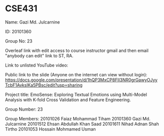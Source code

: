 # CSE431

Name: Gazi Md. Julcarnine

ID: 20101360

Group No: 23

Overleaf link with edit access to course instructor gmail and then email "anybody can edit" link to ST, RA. 

Link to unlisted YouTube video:

Public link to the slide (Anyone on the internet can view without login): https://docs.google.com/presentation/d/1hQP3MxCP8FII3NR0grGawyOJyyTcbF1AvksIKa5PBsc/edit?usp=sharing

Project title: EmoSense: Exploring Textual Emotions using Multi-Model Analysis with K-fold Cross Validation and Feature Engineering.

Group Number: 23

Group Members: 20101026 Faiaz Mohammad Tiham 20101360 Gazi Md. Julcarnine 20101512 Ehsan Abdullah Khan Saad 20101611 Nihad Adnan Shah Tirtho 20101053 Hossain Mohmamed Usman
